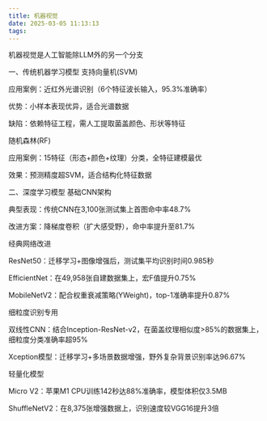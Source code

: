 ```yaml
---
title: 机器视觉
date: 2025-03-05 11:13:13
tags:
---
```

机器视觉是人工智能除LLM外的另一个分支

一、传统机器学习模型
支持向量机(SVM)

应用案例：近红外光谱识别（6个特征波长输入，95.3%准确率）

优势：小样本表现优异，适合光谱数据

缺陷：依赖特征工程，需人工提取菌盖颜色、形状等特征

随机森林(RF)

应用案例：15特征（形态+颜色+纹理）分类，全特征建模最优

效果：预测精度超SVM，适合结构化特征数据

二、深度学习模型
基础CNN架构

典型表现：传统CNN在3,100张测试集上首图命中率48.7%

改进方案：降梯度卷积（扩大感受野），命中率提升至81.7%

经典网络改进

ResNet50：迁移学习+图像增强后，测试集平均识别时间0.985秒

EfficientNet：在49,958张自建数据集上，宏F值提升0.75%

MobileNetV2：配合权重衰减策略(YWeight)，top-1准确率提升0.87%

细粒度识别专用

双线性CNN：结合Inception-ResNet-v2，在菌盖纹理相似度>85%的数据集上，细粒度分类准确率超95%

Xception模型：迁移学习+多场景数据增强，野外复杂背景识别率达96.67%

轻量化模型

Micro V2：苹果M1 CPU训练142秒达88%准确率，模型体积仅3.5MB

ShuffleNetV2：在8,375张增强数据上，识别速度较VGG16提升3倍